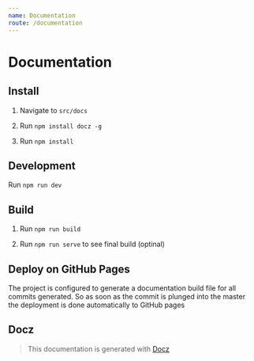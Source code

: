 ```yaml
---
name: Documentation
route: /documentation
---
```


# Documentation

## Install

1. Navigate to `src/docs`

2. Run `npm install docz -g`

3. Run `npm install`

## Development

Run `npm run dev`

## Build

1. Run `npm run build`

2. Run `npm run serve` to see final build (optinal)

## Deploy on GitHub Pages

The project is configured to generate a documentation build file for all commits generated. So as soon as the commit is plunged into the master the deployment is done automatically to GitHub pages

## Docz

> This documentation is generated with [Docz](https://www.docz.site/)
